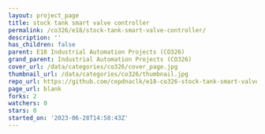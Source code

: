 ```yaml
---
layout: project_page
title: stock tank smart valve controller
permalink: /co326/e18/stock-tank-smart-valve-controller/
description: ''
has_children: false
parent: E18 Industrial Automation Projects (CO326)
grand_parent: Industrial Automation Projects (CO326)
cover_url: /data/categories/co326/cover_page.jpg
thumbnail_url: /data/categories/co326/thumbnail.jpg
repo_url: https://github.com/cepdnaclk/e18-co326-stock-tank-smart-valve-controller
page_url: blank
forks: 2
watchers: 0
stars: 0
started_on: '2023-06-28T14:58:43Z'
---
```



